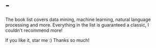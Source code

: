 # -

The book list covers data mining, machine learning, natural language processing and more. Everything in the list is guaranteed a classic, I couldn't recommend more!

If you like it, star me :) Thanks so much!
